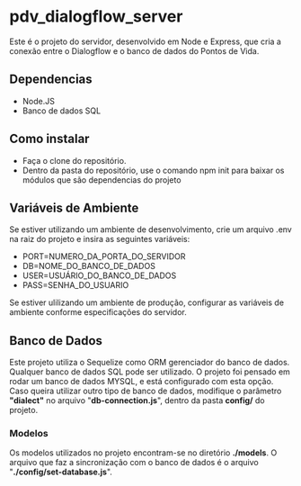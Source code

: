 # pdv_dialogflow_server
Este é o projeto do servidor, desenvolvido em Node e Express, que cria a conexão entre o Dialogflow e o banco de dados do Pontos de Vida.

<h2>Dependencias</h2>

- Node.JS
- Banco de dados SQL

<h2>Como instalar</h2>

- Faça o clone do repositório.
- Dentro da pasta do repositório, use o comando npm init para baixar os módulos que são dependencias do projeto

<h2>Variáveis de Ambiente</h2>

Se estiver utilizando um ambiente de desenvolvimento, crie um arquivo .env na raiz do projeto e insira as seguintes variáveis:

- PORT=NUMERO_DA_PORTA_DO_SERVIDOR 
- DB=NOME_DO_BANCO_DE_DADOS
- USER=USUÁRIO_DO_BANCO_DE_DADOS
- PASS=SENHA_DO_USUARIO

Se estiver ulilizando um ambiente de produção, configurar as variáveis de ambiente conforme especificações do servidor.

<h2>Banco de Dados</h2>

Este projeto utiliza o Sequelize como ORM gerenciador do banco de dados. Qualquer banco de dados SQL pode ser utilizado.
O projeto foi pensado em rodar um banco de dados MYSQL, e está configurado com esta opção. Caso queira utilizar outro
tipo de banco de dados, modifique o parâmetro <strong>"dialect"</strong> no arquivo "<strong>db-connection.js</strong>", dentro da pasta <strong>config/</strong> do projeto.

<h3>Modelos</h3>

Os modelos utilizados no projeto encontram-se no diretório <strong>./models</strong>. O arquivo que faz a sincronização com o banco de dados é
o arquivo "<strong>./config/set-database.js</strong>".
